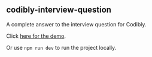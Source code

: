 ## codibly-interview-question

A complete answer to the interview question for Codibly.

Click [here for the demo](https://ci3niu.github.io/codibly-interview/?page=1).

Or use `npm run dev` to run the project locally.
